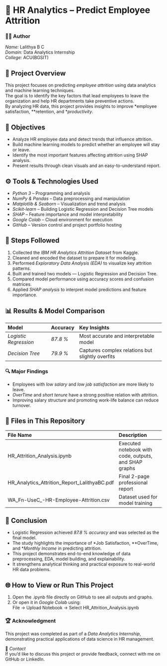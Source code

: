 # 💼 HR Analytics – Predict Employee Attrition

### 👩‍💻 Author  
*Name:* Lalithya B C  
*Domain:* Data Analytics Internship  
*College:* ACU(BGSIT)  

## 🧠 Project Overview
This project focuses on predicting *employee attrition* using data analytics and machine learning techniques.  
The goal is to identify the key factors that lead employees to leave the organization and help HR departments take preventive actions.  
By analyzing HR data, this project provides insights to improve *employee satisfaction, **retention, and **productivity*.

## 🎯 Objectives
- Analyze HR employee data and detect trends that influence attrition.  
- Build machine learning models to predict whether an employee will stay or leave.  
- Identify the most important features affecting attrition using SHAP analysis.  
- Present results through clean visuals and an easy-to-understand report.  

## ⚙️ Tools & Technologies Used
- *Python 3* – Programming and analysis  
- *NumPy & Pandas* – Data preprocessing and manipulation  
- *Matplotlib & Seaborn* – Visualization and trend analysis  
- *Scikit-learn* – Building Logistic Regression and Decision Tree models  
- *SHAP* – Feature importance and model interpretability  
- *Google Colab* – Cloud environment for execution  
- *GitHub* – Version control and project portfolio hosting  

## 🧩 Steps Followed
1. Collected the *IBM HR Analytics Attrition Dataset* from Kaggle.  
2. Cleaned and encoded the dataset to prepare it for modeling.  
3. Performed *Exploratory Data Analysis (EDA)* to visualize key attrition patterns.  
4. Built and trained two models — Logistic Regression and Decision Tree.  
5. Compared model performance using accuracy scores and confusion matrices.  
6. Applied *SHAP analysis* to interpret model predictions and feature importance.  

## 📊 Results & Model Comparison

| Model | Accuracy | Key Insights |
|:------|:----------|:-------------|
| *Logistic Regression* | *87.8 %* | Most accurate and interpretable model |
| *Decision Tree* | *79.9 %* | Captures complex relations but slightly overfits |

### 🔍 Major Findings
- Employees with *low salary* and *low job satisfaction* are more likely to leave.  
- *OverTime* and *short tenure* have a strong positive relation with attrition.  
- Improving salary structure and promoting work-life balance can reduce turnover.  

## 📁 Files in This Repository

| File Name | Description |
|:-----------|:-------------|
| HR_Attrition_Analysis.ipynb | Executed notebook with code, outputs, and SHAP graphs |
| HR_Analytics_Attrition_Report_LalithyaBC.pdf | Final 2-page professional report |
| WA_Fn-UseC_-HR-Employee-Attrition.csv | Dataset used for model training  |

## 🏁 Conclusion
- Logistic Regression achieved *87.8 % accuracy* and was selected as the final model.  
- The study highlights the importance of *Job Satisfaction, **OverTime, and **Monthly Income* in predicting attrition.  
- This project demonstrates end-to-end knowledge of data preprocessing, EDA, model building, and explainability.  
- It strengthens analytical thinking and practical exposure to real-world HR data problems.  

## 🌐 How to View or Run This Project
1. Open the .ipynb file directly on GitHub to see all outputs and graphs.  
2. Or open it in *Google Colab* using:  
   File → Upload Notebook → Select HR_Attrition_Analysis.ipynb  

### 🏆 Acknowledgment
This project was completed as part of a *Data Analytics Internship*, demonstrating practical applications of data science in HR management.

📩 *Contact*  
If you’d like to discuss this project or provide feedback, connect with me on GitHub or LinkedIn.
